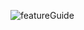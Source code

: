 ![featureGuide](https://user-images.githubusercontent.com/62287665/195575370-ae2c4291-74a6-4b8b-b636-2d40163d0bf2.png)
